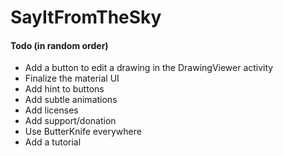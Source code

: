 SayItFromTheSky
===============

#### Todo (in random order)
* Add a button to edit a drawing in the DrawingViewer activity
* Finalize the material UI
* Add hint to buttons
* Add subtle animations
* Add licenses
* Add support/donation
* Use ButterKnife everywhere
* Add a tutorial
